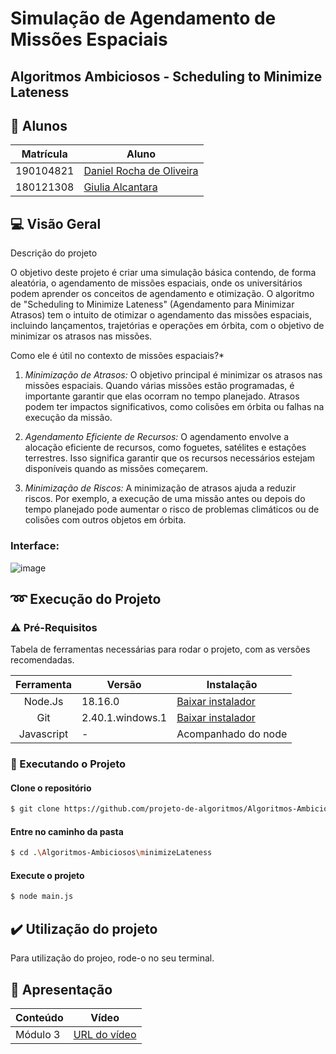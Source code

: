 # Simulação de Agendamento de Missões Espaciais

## Algoritmos Ambiciosos - Scheduling to Minimize Lateness

## 👥 Alunos

| Matrícula | Aluno                                                      |
| --------- | ---------------------------------------------------------- |
| 190104821	| [Daniel Rocha de Oliveira](https://github.com/DanRocha18)  |
| 180121308 | [Giulia Alcantara](https://github.com/alcantaragiubs)      |
 
 ##  💻 Visão Geral

<p> Descrição do projeto </p>

O objetivo deste projeto é criar uma simulação básica contendo, de forma aleatória, o agendamento de missões espaciais, onde os universitários podem aprender os conceitos de agendamento e otimização. O algoritmo de "Scheduling to Minimize Lateness" (Agendamento para Minimizar Atrasos) tem o intuito de otimizar o agendamento das missões espaciais, incluindo lançamentos, trajetórias e operações em órbita, com o objetivo de minimizar os atrasos nas missões.

Como ele é útil no contexto de missões espaciais?*

1. *Minimização de Atrasos:* O objetivo principal é minimizar os atrasos nas missões espaciais. Quando várias missões estão programadas, é importante garantir que elas ocorram no tempo planejado. Atrasos podem ter impactos significativos, como colisões em órbita ou falhas na execução da missão.

2. *Agendamento Eficiente de Recursos:* O agendamento envolve a alocação eficiente de recursos, como foguetes, satélites e estações terrestres. Isso significa garantir que os recursos necessários estejam disponíveis quando as missões começarem.

3. *Minimização de Riscos:* A minimização de atrasos ajuda a reduzir riscos. Por exemplo, a execução de uma missão antes ou depois do tempo planejado pode aumentar o risco de problemas climáticos ou de colisões com outros objetos em órbita.


### Interface: 

![image](https://github.com/projeto-de-algoritmos/Algoritmos-Ambiciosos/assets/54143767/d580e558-b33b-4a40-9303-736a29b44754)


## ➿ Execução do Projeto

### ⚠️ Pré-Requisitos 

Tabela de ferramentas necessárias para rodar o projeto, com as versões recomendadas.

| Ferramenta | Versão | Instalação |
| :-------: | ----------- | -------------------------------------------------------- |
| Node.Js | 18.16.0 | [Baixar instalador](https://nodejs.org/) |
| Git | 2.40.1.windows.1 | [Baixar instalador](https://git-scm.com/) |
| Javascript | - | Acompanhado do node |

### 🔂 Executando o Projeto

#### Clone o repositório

```bash 
$ git clone https://github.com/projeto-de-algoritmos/Algoritmos-Ambiciosos.git
```

#### Entre no caminho da pasta

```bash
$ cd .\Algoritmos-Ambiciosos\minimizeLateness 
```

#### Execute o projeto 

```bash 
$ node main.js
```

## ✔️ Utilização do projeto
Para utilização do projeo, rode-o no seu terminal.

## 🔗 Apresentação

  | Conteúdo | Vídeo                                                                                         |
  | -------- | --------------------------------------------------------------------------------------------- |
  | Módulo 3 | [URL do vídeo]() |
 
